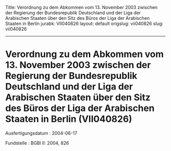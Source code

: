 Title: Verordnung zu dem Abkommen vom 13. November 2003 zwischen der Regierung der
  Bundesrepublik Deutschland und der Liga der Arabischen Staaten über den Sitz des
  Büros der Liga der Arabischen Staaten in Berlin
jurabk: VII040826
layout: default
origslug: vii040826
slug: vii040826

---

# Verordnung zu dem Abkommen vom 13. November 2003 zwischen der Regierung der Bundesrepublik Deutschland und der Liga der Arabischen Staaten über den Sitz des Büros der Liga der Arabischen Staaten in Berlin (VII040826)

Ausfertigungsdatum
:   2004-06-17

Fundstelle
:   BGBl II: 2004, 826

